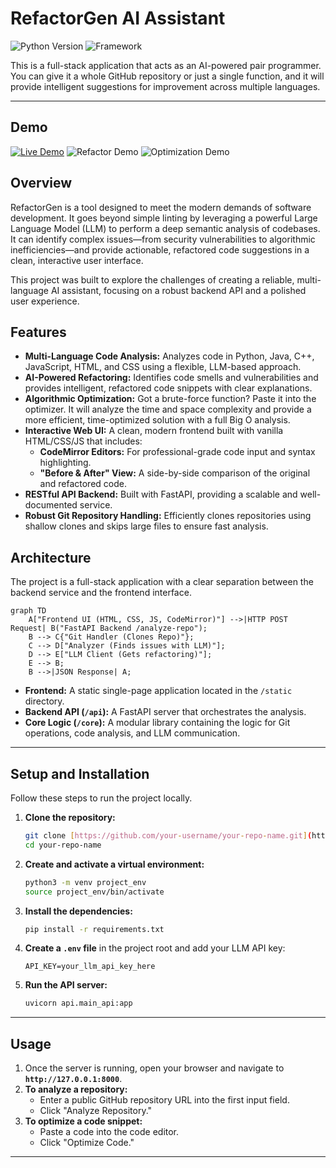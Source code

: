 # RefactorGen AI Assistant

![Python Version](https://img.shields.io/badge/python-3.12-blue)
![Framework](https://img.shields.io/badge/framework-FastAPI-green)

This is a full-stack application that acts as an AI-powered pair programmer. You can give it a whole GitHub repository or just a single function, and it will provide intelligent suggestions for improvement across multiple languages.


---
## Demo
[![Live Demo](https://img.shields.io/badge/Live-Demo-brightgreen)](https://codecrucible.onrender.com/)
![Refactor Demo](https://github.com/Sheenamittal/CodeCrucible/blob/main/assets/Screenshot%202025-07-20%20at%201.43.59%E2%80%AFAM.png)
![Optimization Demo](https://github.com/Sheenamittal/CodeCrucible/blob/main/assets/Screenshot%202025-07-20%20at%201.44.38%E2%80%AFAM.png)

## Overview

RefactorGen is a tool designed to meet the modern demands of software development. It goes beyond simple linting by leveraging a powerful Large Language Model (LLM) to perform a deep semantic analysis of codebases. It can identify complex issues—from security vulnerabilities to algorithmic inefficiencies—and provide actionable, refactored code suggestions in a clean, interactive user interface.

This project was built to explore the challenges of creating a reliable, multi-language AI assistant, focusing on a robust backend API and a polished user experience.

## Features

* **Multi-Language Code Analysis:** Analyzes code in Python, Java, C++, JavaScript, HTML, and CSS using a flexible, LLM-based approach.
* **AI-Powered Refactoring:** Identifies code smells and vulnerabilities and provides intelligent, refactored code snippets with clear explanations.
* **Algorithmic Optimization:** Got a brute-force function? Paste it into the optimizer. It will analyze the time and space complexity and provide a more efficient, time-optimized solution with a full Big O analysis.
* **Interactive Web UI:** A clean, modern frontend built with vanilla HTML/CSS/JS that includes:
    * **CodeMirror Editors:** For professional-grade code input and syntax highlighting.
    * **"Before & After" View:** A side-by-side comparison of the original and refactored code.
* **RESTful API Backend:** Built with FastAPI, providing a scalable and well-documented service.
* **Robust Git Repository Handling:** Efficiently clones repositories using shallow clones and skips large files to ensure fast analysis.

## Architecture

The project is a full-stack application with a clear separation between the backend service and the frontend interface.

```mermaid
graph TD
    A["Frontend UI (HTML, CSS, JS, CodeMirror)"] -->|HTTP POST Request| B("FastAPI Backend /analyze-repo");
    B --> C{"Git Handler (Clones Repo)"};
    C --> D["Analyzer (Finds issues with LLM)"];
    D --> E["LLM Client (Gets refactoring)"];
    E --> B;
    B -->|JSON Response| A;
```

* **Frontend:** A static single-page application located in the `/static` directory.
* **Backend API (`/api`):** A FastAPI server that orchestrates the analysis.
* **Core Logic (`/core`):** A modular library containing the logic for Git operations, code analysis, and LLM communication.

---

## Setup and Installation

Follow these steps to run the project locally.

1.  **Clone the repository:**
    ```bash
    git clone [https://github.com/your-username/your-repo-name.git](https://github.com/your-username/your-repo-name.git)
    cd your-repo-name
    ```

2.  **Create and activate a virtual environment:**
    ```bash
    python3 -m venv project_env
    source project_env/bin/activate
    ```

3.  **Install the dependencies:**
    ```bash
    pip install -r requirements.txt
    ```

4.  **Create a `.env` file** in the project root and add your LLM API key:
    ```
    API_KEY=your_llm_api_key_here
    ```

5.  **Run the API server:**
    ```bash
    uvicorn api.main_api:app
    ```

---

## Usage

1.  Once the server is running, open your browser and navigate to **`http://127.0.0.1:8000`**.
2.  **To analyze a repository:**
    * Enter a public GitHub repository URL into the first input field.
    * Click "Analyze Repository."
3.  **To optimize a code snippet:**
    * Paste a code into the code editor.
    * Click "Optimize Code."

---




